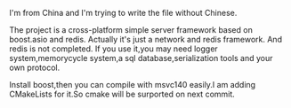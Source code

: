I'm from China and I'm trying to write the file without Chinese.

The project is a cross-platform simple server framework based on boost.asio and redis. Actually it's just a network and redis framework.
And redis is not completed.
If you use it,you may need logger system,memorycycle system,a sql database,serialization tools and your own protocol.

Install boost,then you can compile with msvc140 easily.I am adding CMakeLists for it.So cmake will be surported on next commit.
